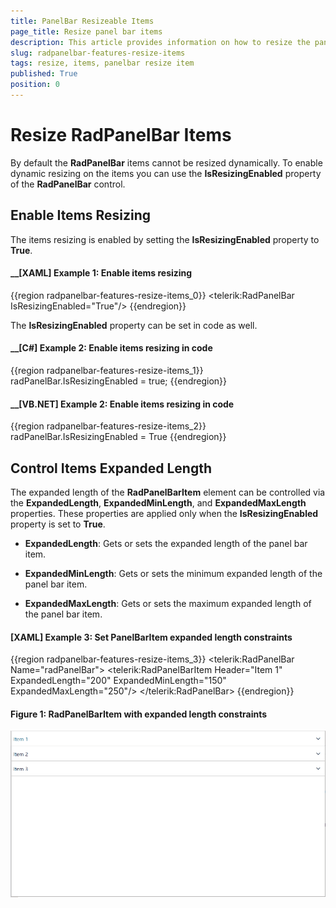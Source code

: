 ```yaml
---
title: PanelBar Resizeable Items
page_title: Resize panel bar items
description: This article provides information on how to resize the panel bar items
slug: radpanelbar-features-resize-items
tags: resize, items, panelbar resize item
published: True
position: 0
---
```


# Resize RadPanelBar Items

By default the __RadPanelBar__ items cannot be resized dynamically. To enable dynamic resizing on the items you can use the __IsResizingEnabled__ property of the __RadPanelBar__ control.

## Enable Items Resizing

The items resizing is enabled by setting the __IsResizingEnabled__ property to __True__.

#### __[XAML] Example 1: Enable items resizing
{{region radpanelbar-features-resize-items_0}}
	<telerik:RadPanelBar IsResizingEnabled="True"/>
{{endregion}}

The __IsResizingEnabled__ property can be set in code as well.

#### __[C#] Example 2: Enable items resizing in code
{{region radpanelbar-features-resize-items_1}}
	radPanelBar.IsResizingEnabled = true;
{{endregion}}

#### __[VB.NET] Example 2: Enable items resizing in code
{{region radpanelbar-features-resize-items_2}}
	radPanelBar.IsResizingEnabled = True
{{endregion}}

## Control Items Expanded Length

The expanded length of the __RadPanelBarItem__ element can be controlled via the __ExpandedLength__, __ExpandedMinLength__, and __ExpandedMaxLength__ properties. These properties are applied only when the __IsResizingEnabled__ property is set to __True__.

* __ExpandedLength__: Gets or sets the expanded length of the panel bar item.

* __ExpandedMinLength__: Gets or sets the minimum expanded length of the panel bar item.

* __ExpandedMaxLength__: Gets or sets the maximum expanded length of the panel bar item.

#### __[XAML] Example 3: Set PanelBarItem expanded length constraints__
{{region radpanelbar-features-resize-items_3}}
	<telerik:RadPanelBar Name="radPanelBar">
        <telerik:RadPanelBarItem Header="Item 1" ExpandedLength="200" ExpandedMinLength="150" ExpandedMaxLength="250"/>
    </telerik:RadPanelBar>
{{endregion}}

#### __Figure 1: RadPanelBarItem with expanded length constraints__

![expanded item length constraints](../images/panelbaritem-expanded.gif)